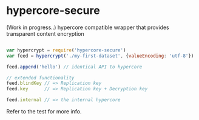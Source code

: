 # hypercore-secure 
(Work in progress..)
hypercore compatible wrapper that provides transparent content encryption

```js

var hypercrypt = require('hypercore-secure')
var feed = hypercrypt('./my-first-dataset', {valueEncoding: 'utf-8'})

feed.append('hello') // identical API to hypercore

// extended functionality
feed.blindKey // => Replication key
feed.key      // => Replication key + Decryption key

feed.internal // => the internal hypercore
```

Refer to the test for more info.
